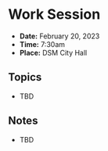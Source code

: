 # Work Session

- **Date:** February 20, 2023
- **Time:** 7:30am
- **Place:** DSM City Hall

## Topics

- TBD

## Notes

- TBD
